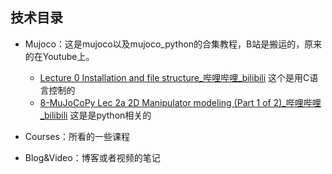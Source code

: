 ## 技术目录

+ Mujoco：这是mujoco以及mujoco_python的合集教程，B站是搬运的，原来的在Youtube上。
  
  + [Lecture 0 Installation and file structure_哔哩哔哩_bilibili](https://www.bilibili.com/video/BV1eq4y147EG/?p=2&spm_id_from=pageDriver&vd_source=d6465d96a3edba0296e211b6abb4cf70) 这个是用C语言控制的
  + [8-MuJoCoPy Lec 2a 2D Manipulator modeling (Part 1 of 2)_哔哩哔哩_bilibili](https://www.bilibili.com/video/BV1Gj411T7bJ?p=8&vd_source=d6465d96a3edba0296e211b6abb4cf70) 这是是python相关的
  
+ Courses：所看的一些课程

+ Blog&Video：博客或者视频的笔记

  